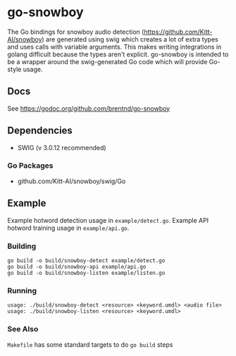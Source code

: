 # go-snowboy

The Go bindings for snowboy audio detection (https://github.com/Kitt-AI/snowboy) are generated using swig which
 creates a lot of extra types and uses calls with variable arguments. This makes writing integrations in golang difficult
 because the types aren't explicit. go-snowboy is intended to be a wrapper around the swig-generated Go code which will
 provide Go-style usage.

## Docs
See https://godoc.org/github.com/brentnd/go-snowboy

## Dependencies
* SWIG (v 3.0.12 recommended)

### Go Packages
* github.com/Kitt-AI/snowboy/swig/Go

## Example

Example hotword detection usage in `example/detect.go`.
Example API hotword training usage in `example/api.go`.

### Building
```
go build -o build/snowboy-detect example/detect.go
go build -o build/snowboy-api example/api.go
go build -o build/snowboy-listen example/listen.go
```

### Running
```
usage: ./build/snowboy-detect <resource> <keyword.umdl> <audio file>
usage: ./build/snowboy-listen <resource> <keyword.umdl>
```

### See Also
`Makefile` has some standard targets to do `go build` steps
